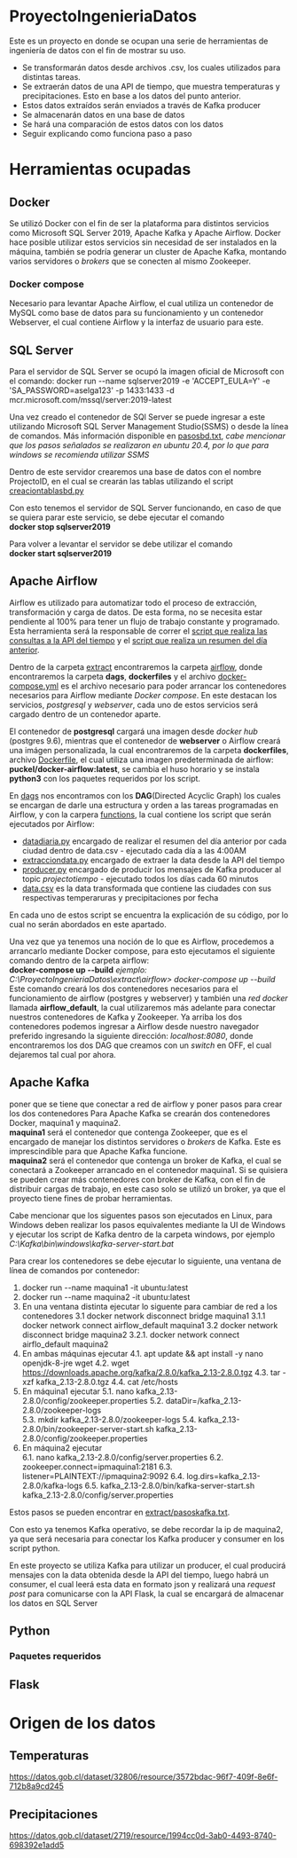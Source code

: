 # ProyectoIngenieriaDatos
Este es un proyecto en donde se ocupan una serie de herramientas de ingeniería de datos con el fin de mostrar su uso. 
* Se transformarán datos desde archivos .csv, los cuales utilizados para distintas tareas.
* Se extraerán datos de una API de tiempo, que muestra temperaturas y precipitaciones. Esto en base a los datos del punto anterior.
* Estos datos extraídos serán enviados a través de Kafka producer
* Se almacenarán datos en una base de datos
* Se hará una comparación de estos datos con los datos 
* Seguir explicando como funciona paso a paso

# Herramientas ocupadas
## Docker
Se utilizó Docker con el fin de ser la plataforma para distintos servicios como Microsoft SQL Server 2019, Apache Kafka y Apache Airflow. Docker hace posible utilizar estos servicios sin necesidad de ser instalados en la máquina, también se podría generar un cluster de Apache Kafka, montando varios servidores o *brokers* que se conecten al mismo Zookeeper.

### Docker compose
Necesario para levantar Apache Airflow, el cual utiliza un contenedor de MySQL como base de datos para su funcionamiento y un contenedor Webserver, el cual contiene Airflow y la interfaz de usuario para este.

## SQL Server
Para el servidor de SQL Server se ocupó la imagen oficial de Microsoft con el comando:
docker run --name sqlserver2019 -e 'ACCEPT_EULA=Y' -e 'SA_PASSWORD=aselga123' -p 1433:1433 -d mcr.microsoft.com/mssql/server:2019-latest

Una vez creado el contenedor de SQl Server se puede ingresar a este utilizando Microsoft SQL Server Management Studio(SSMS) o desde la línea de comandos.
Más información disponible en [pasosbd.txt](https://github.com/emeierd/ProyectoIngenieriaDatos/blob/main/flask/pasosbd.txt), *cabe mencionar que los pasos señalados se realizaron en ubuntu 20.4, por lo que para windows se recomienda utilizar SSMS*

Dentro de este servidor crearemos una base de datos con el nombre ProjectoID, en el cual se crearán las tablas utilizando el script
[creaciontablasbd.py](https://github.com/emeierd/ProyectoIngenieriaDatos/blob/main/flask/creaciontablasbd.py)

Con esto tenemos el servidor de SQL Server funcionando, en caso de que se quiera parar este servicio, se debe ejecutar el comando\
**docker stop sqlserver2019**

Para volver a levantar el servidor se debe utilizar el comando\
**docker start sqlserver2019**


## Apache Airflow
Airflow es utilizado para automatizar todo el proceso de extracción, transformación y carga de datos. De esta forma, no se necesita estar pendiente
al 100% para tener un flujo de trabajo constante y programado. Esta herramienta será la responsable de correr el [script que realiza las consultas a la API
del tiempo](https://github.com/emeierd/ProyectoIngenieriaDatos/blob/f87015b2d33a059b83d57bebcae5834df89709b9/extract/airflow/dags/functions/producer.py) y el [script que realiza un resumen del día anterior](https://github.com/emeierd/ProyectoIngenieriaDatos/blob/f87015b2d33a059b83d57bebcae5834df89709b9/extract/airflow/dags/functions/datadiaria.py).

Dentro de la carpeta [extract](https://github.com/emeierd/ProyectoIngenieriaDatos/tree/main/extract) encontraremos la carpeta [airflow](https://github.com/emeierd/ProyectoIngenieriaDatos/tree/main/extract/airflow), donde encontraremos la carpeta **dags**, **dockerfiles** y el archivo [docker-compose.yml](https://github.com/emeierd/ProyectoIngenieriaDatos/blob/f87015b2d33a059b83d57bebcae5834df89709b9/extract/airflow/docker-compose.yml) es el archivo necesario para poder arrancar los contenedores necesarios para Airflow mediante *Docker compose*. En este destacan los servicios, *postgresql* y *webserver*, cada uno de estos servicios será cargado dentro de un contenedor aparte.

El contenedor de **postgresql** cargará una imagen desde *docker hub* (postgres 9.6), mientras que el contenedor de **webserver** o Airflow creará una imágen personalizada, la cual encontraremos de la carpeta **dockerfiles**, archivo [Dockerfile](https://github.com/emeierd/ProyectoIngenieriaDatos/blob/f87015b2d33a059b83d57bebcae5834df89709b9/extract/airflow/dockerfiles/Dockerfile), el cual utiliza una imagen predeterminada de airflow: **puckel/docker-airflow:latest**, se cambia el huso horario y se instala **python3** con los paquetes requeridos por los script.

En [dags](https://github.com/emeierd/ProyectoIngenieriaDatos/tree/main/extract/airflow/dags) nos encontramos con los **DAG**(Directed Acyclic Graph) los cuales se encargan
de darle una estructura y orden a las tareas programadas en Airflow, y con la carpera [functions](https://github.com/emeierd/ProyectoIngenieriaDatos/tree/main/extract/airflow/dags/functions), la cual contiene los script que serán ejecutados por Airflow:
* [datadiaria.py](https://github.com/emeierd/ProyectoIngenieriaDatos/blob/f87015b2d33a059b83d57bebcae5834df89709b9/extract/airflow/dags/functions/datadiaria.py) encargado de realizar el resumen del día anterior por cada ciudad dentro de data.csv - ejecutado cada día a las 4:00AM
* [extracciondata.py](https://github.com/emeierd/ProyectoIngenieriaDatos/blob/f87015b2d33a059b83d57bebcae5834df89709b9/extract/airflow/dags/functions/extracciondata.py) encargado de extraer la data desde la API del tiempo
* [producer.py](https://github.com/emeierd/ProyectoIngenieriaDatos/blob/f87015b2d33a059b83d57bebcae5834df89709b9/extract/airflow/dags/functions/producer.py) encargado de producir los mensajes de Kafka producer al topic *projectotiempo* - ejecutado todos los días cada 60 minutos
* [data.csv](https://github.com/emeierd/ProyectoIngenieriaDatos/blob/f87015b2d33a059b83d57bebcae5834df89709b9/extract/airflow/dags/functions/data.csv) es la data transformada que contiene las ciudades con sus respectivas temperaruras y precipitaciones por fecha

En cada uno de estos script se encuentra la explicación de su código, por lo cual no serán abordados en este apartado.

Una vez que ya tenemos una noción de lo que es Airflow, procedemos a arrancarlo mediante Docker compose, para esto ejecutamos el siguiente comando dentro de la carpeta airflow:\
**docker-compose up --build**
*ejemplo: C:\ProyectoIngenieriaDatos\extract\airflow> docker-compose up --build*
Este comando creará los dos contenedores necesarios para el funcionamiento de airflow (postgres y webserver) y también una *red docker* llamada **airflow_default**, la cual
utilizaremos más adelante para conectar nuestros contenedores de Kafka y Zookeeper. Ya arriba los dos contenedores podemos ingresar a Airflow desde nuestro navegador preferido
ingresando la siguiente dirección: *localhost:8080*, donde encontraremos los dos DAG que creamos con un *switch* en OFF, el cual dejaremos tal cual por ahora.


## Apache Kafka
poner que se tiene que conectar a red de airflow y poner pasos para crear los dos contenedores
Para Apache Kafka se crearán dos contenedores Docker, maquina1 y maquina2.\
**maquina1** será el contenedor que contenga Zookeeper, que es el encargado de manejar los distintos servidores o *brokers* de Kafka. Este es
imprescindible para que Apache Kafka funcione.\
**maquina2** será el contenedor que contenga un broker de Kafka, el cual se conectará a Zookeeper arrancado en el contenedor maquina1. Si se quisiera
se pueden crear más contenedores con broker de Kafka, con el fin de distribuir cargas de trabajo, en este caso solo se utilizó un broker, ya que el
proyecto tiene fines de probar herramientas.

Cabe mencionar que los siguentes pasos son ejecutados en Linux, para Windows deben realizar los pasos equivalentes mediante la UI de Windows y ejecutar los script
de Kafka dentro de la carpeta windows, por ejemplo *C:\Kafka\bin\windows\kafka-server-start.bat*

Para crear los contenedores se debe ejecutar lo siguiente, una ventana de línea de comandos por contenedor:
1. docker run --name maquina1 -it ubuntu:latest
2. docker run --name maquina2 -it ubuntu:latest
3. En una ventana distinta ejecutar lo siguente para cambiar de red a los contenedores
  3.1 docker network disconnect bridge maquina1
    3.1.1 docker network connect airflow_default maquina1
  3.2 docker network disconnect bridge maquina2
    3.2.1. docker network connect airflo_default maquina2
4. En ambas máquinas ejecutar
  4.1. apt update && apt install -y nano openjdk-8-jre wget
  4.2. wget https://downloads.apache.org/kafka/2.8.0/kafka_2.13-2.8.0.tgz
  4.3. tar -xzf kafka_2.13-2.8.0.tgz 
  4.4. cat /etc/hosts
5. En máquina1 ejecutar
  5.1. nano kafka_2.13-2.8.0/config/zookeeper.properties
  5.2. dataDir=/kafka_2.13-2.8.0/zookeeper-logs  
  5.3. mkdir kafka_2.13-2.8.0/zookeeper-logs
  5.4. kafka_2.13-2.8.0/bin/zookeeper-server-start.sh kafka_2.13-2.8.0/config/zookeeper.properties
6. En máquina2 ejecutar  
  6.1. nano kafka_2.13-2.8.0/config/server.properties
  6.2. zookeeper.connect=ipmaquina1:2181
  6.3. listener=PLAINTEXT://ipmaquina2:9092
  6.4. log.dirs=kafka_2.13-2.8.0/kafka-logs
  6.5. kafka_2.13-2.8.0/bin/kafka-server-start.sh kafka_2.13-2.8.0/config/server.properties
    
Estos pasos se pueden encontrar en [extract/pasoskafka.txt](https://github.com/emeierd/ProyectoIngenieriaDatos/blob/main/extract/pasoskafka.txt).

Con esto ya tenemos Kafka operativo, se debe recordar la ip de maquina2, ya que será necesaria para conectar los Kafka producer y consumer
en los script python.

En este proyecto se utiliza Kafka para utilizar un producer, el cual producirá mensajes con la data obtenida desde la API del tiempo, luego habrá un
consumer, el cual leerá esta data en formato json y realizará una *request post* para comunicarse con la API Flask, la cual se encargará de almacenar
los datos en SQL Server

## Python
### Paquetes requeridos
## Flask



# Origen de los datos
## Temperaturas
https://datos.gob.cl/dataset/32806/resource/3572bdac-96f7-409f-8e6f-712b8a9cd245

## Precipitaciones
https://datos.gob.cl/dataset/2719/resource/1994cc0d-3ab0-4493-8740-698392e1add5
